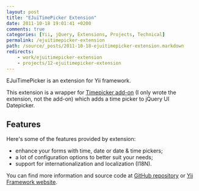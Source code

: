 ```yaml
---
layout: post
title: "EJuiTimePicker Extension"
date: 2011-10-18 19:01:41 +0200
comments: true
categories: [Yii, jQuery, Extensions, Projects, Technical]
permalink: /ejuitimepicker-extension
path: /source/_posts/2011-10-18-ejuitimepicker-extension.markdown
redirects:
    - work/ejuitimepicker-extension
    - projects/12-ejuitimepicker-extension
---
```


EJuiTimePicker is an extension for Yii framework.

This extension is a wrapper for [Timepicker add-on][timepicker-homepage] (I only wrote the extension, not the add-on) which adds a time picker to jQuery UI Datepicker.

<!-- more -->

## Features

Here's some of the features provided by extension:

* enhance your forms with time, date or date & time pickers;
* a lot of configuration options to better suit your needs;
* support for internationalization and localization (I18N).

You can find more information and source code at [GitHub repository][github-extension-page] or [Yii Framework website][yii-extension-page].

[timepicker-homepage]: http://trentrichardson.com/examples/timepicker
[yii-extension-page]: http://www.yiiframework.com/extension/ejuitimepicker
[github-extension-page]: https://github.com/ifdattic/EJuiTimePicker
